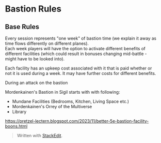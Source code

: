 # Bastion Rules
## Base Rules
Every session represents "one week" of bastion time (we explain it away as time flows differently on different planes).  
Each week players will have the option to activate different benefits of different facilities (which could result in bonuses changing mid-battle - might have to be looked into).  

Each facility has an upkeep cost associated with it that is paid whether or not it is used during a week.  It may have further costs for different benefits.  

During an attack on the bastion 

Mordenkainen's Bastion in Sigil starts with with following:
* Mundane Facilities (Bedrooms, Kitchen, Living Space etc.)
* Mordenkainen's Orrey of the Multiverse
* Library


https://pretzel-lectern.blogspot.com/2023/11/better-5e-bastion-facility-boons.html

> Written with [StackEdit](https://stackedit.io/).
<!--stackedit_data:
eyJoaXN0b3J5IjpbNzM0MjY4NDUyLDE2NDcxOTUxNzRdfQ==
-->